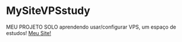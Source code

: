 # MySiteVPSstudy
MEU PROJETO SOLO aprendendo usar/configurar VPS, um espaço de estudos!
[Meu Site!](189.126.105.226)
